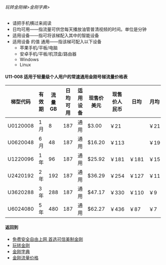 ###### 玩转金刚梯>金刚字典>

- 请把手机横过来阅读
- 日均可用——指流量可供您每天播放油管普清视频的时间。单位是分钟
- 适用设备——指可将该梯配入其中的智能设备
- 适用设备 的值 通用——指该梯可配入以下设备
  - 苹果手机/平板/电脑
  - 安卓手机/平板/机顶盒/路由器
  - Windows
  - Linux

#### U11-008 适用于轻量级个人用户的常速通用金刚号梯流量价格表

|梯型代码 |有效期|流量  GB|日均可用|适用设备|现售价美元|现售价人民币|日均  |月均  |年均|
|--------|-----|------|--------------|------|------|-------|-----|-----|-----|
|U0120008 |1月	|8	|187	| 通用 |$3.00	|￥21	|	|￥21	|￥0.70	|																		
|U0620048 |6月	|48	|187	| 通用 |$16.20	|￥113	|	|￥19	|￥0.63	|																		
|U1220096 |1年	|96	|187	| 通用 |$25.92	|￥181	|￥181	|￥15	|￥0.50	|																		
|U2420192 |2年	|192	|187	| 通用 |$36.29	|￥254	|￥127	|￥11	|￥0.35	|																		
|U3620288 |3年	|288	|187	| 通用 |$47.17	|￥330	|￥110	|￥9	|￥0.31	|																		
|U6024080 |5年	|480	|187	| 通用 |$62.27	|￥436	|￥87	|￥7	|￥0.24	|																		

#### 返回到
- [免费安全自由上网 首选可信美制金刚](https://github.com/a2zitpro/web/blob/master/%E5%BE%80%E5%90%8E%E7%BF%BB.md)
- [玩转金刚](https://github.com/a2zitpro/web/blob/master/LadderFree/A.md)
- [金刚字典](https://github.com/a2zitpro/web/blob/master/LadderFree/kkDictionary/KKDictionary.md)
- [金刚流量价格](https://github.com/a2zitpro/web/blob/master/LadderFree/kkDictionary/Price/KKDTPrice.md)

